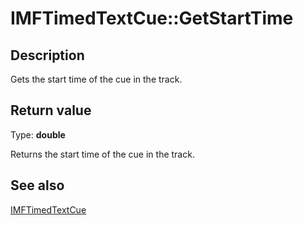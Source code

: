 # IMFTimedTextCue::GetStartTime

## Description

Gets the start time of the cue in the track.

## Return value

Type: **double**

Returns the start time of the cue in the track.

## See also

[IMFTimedTextCue](https://learn.microsoft.com/windows/desktop/api/mfmediaengine/nn-mfmediaengine-imftimedtextcue)